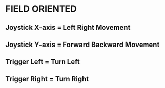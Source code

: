 # FIELD ORIENTED
## Joystick X-axis = Left Right Movement
## Joystick Y-axis = Forward Backward Movement
## Trigger Left = Turn Left
## Trigger Right = Turn Right
